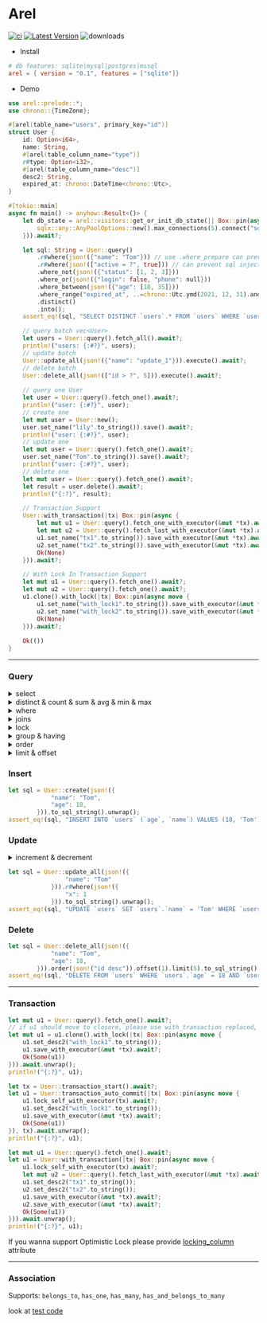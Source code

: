 # Arel &emsp; 
[![ci](https://github.com/cargo-crates/arel/workflows/Rust/badge.svg)](https://github.com/cargo-crates/arel/actions)
[![Latest Version]][crates.io]
![downloads](https://img.shields.io/crates/d/arel.svg?style=flat-square)

[Latest Version]: https://img.shields.io/crates/v/arel.svg
[crates.io]: https://crates.io/crates/arel

* Install
```Cargo.toml
# db features: sqlite|mysql|postgres|mssql
arel = { version = "0.1", features = ["sqlite"]}
```

* Demo
```rust
use arel::prelude::*;
use chrono::{TimeZone};

#[arel(table_name="users", primary_key="id")]
struct User {
    id: Option<i64>,
    name: String,
    #[arel(table_column_name="type")]
    r#type: Option<i32>,
    #[arel(table_column_name="desc")]
    desc2: String,
    expired_at: chrono::DateTime<chrono::Utc>,
}

#[tokio::main]
async fn main() -> anyhow::Result<()> {
    let db_state = arel::visitors::get_or_init_db_state(|| Box::pin(async {
        sqlx::any::AnyPoolOptions::new().max_connections(5).connect("sqlite::memory:").await
    })).await?;

    let sql: String = User::query()
        .r#where(json!({"name": "Tom"})) // use .where_prepare can prevent sql injection  (sqlx .bind())
        .r#where(json!(["active = ?", true])) // can prevent sql injection  (sqlx .bind())
        .where_not(json!({"status": [1, 2, 3]}))
        .where_or(json!({"login": false, "phone": null}))
        .where_between(json!({"age": [18, 35]}))
        .where_range("expired_at", ..=chrono::Utc.ymd(2021, 12, 31).and_hms(23, 59, 59))
        .distinct()
        .into();
    assert_eq!(sql, "SELECT DISTINCT `users`.* FROM `users` WHERE `users`.`name` = 'Tom' AND active = 1 AND `users`.`status` NOT IN (1, 2, 3) AND (`users`.`login` = 0 OR `users`.`phone` IS NULL) AND `users`.`age` BETWEEN 18 AND 35 AND `users`.`expired_at` <= '2021-12-31T23:59:59Z'");

    // query batch vec<User>
    let users = User::query().fetch_all().await?;
    println!("users: {:#?}", users);
    // update batch
    User::update_all(json!({"name": "update_1"})).execute().await?;
    // delete batch
    User::delete_all(json!(["id > ?", 5])).execute().await?;
    
    // query one User
    let user = User::query().fetch_one().await?;
    println!("user: {:#?}", user);
    // create one
    let mut user = User::new();
    user.set_name("lily".to_string()).save().await?;
    println!("user: {:#?}", user);
    // update one
    let mut user = User::query().fetch_one().await?;
    user.set_name("Tom".to_string()).save().await?;
    println!("user: {:#?}", user);
    // delete one
    let mut user = User::query().fetch_one().await?;
    let result = user.delete().await?;
    println!("{:?}", result);

    // Transaction Support 
    User::with_transaction(|tx| Box::pin(async {
        let mut u1 = User::query().fetch_one_with_executor(&mut *tx).await?;
        let mut u2 = User::query().fetch_last_with_executor(&mut *tx).await?;
        u1.set_name("tx1".to_string()).save_with_executor(&mut *tx).await?;
        u2.set_name("tx2".to_string()).save_with_executor(&mut *tx).await?;
        Ok(None)
    })).await?;

    // With Lock In Transaction Support
    let mut u1 = User::query().fetch_one().await?;
    let mut u2 = User::query().fetch_one().await?;
    u1.clone().with_lock(|tx| Box::pin(async move {
        u1.set_name("with_lock1".to_string()).save_with_executor(&mut *tx).await?;
        u2.set_name("with_lock2".to_string()).save_with_executor(&mut *tx).await?;
        Ok(None)
    })).await?;
    
    Ok(())
}
```

---


### Query

<details>
<summary>select</summary>

```rust
let sql = User::query().to_sql_string().unwrap();
assert_eq!(sql, "SELECT `users`.* FROM `users`");
let sql = User::query().select(json!(["name", "age"])).to_sql_string().unwrap();
assert_eq!(sql, "SELECT `users`.`name`, `users`.`age` FROM `users`");
```
</details>

<details>
<summary>distinct & count & sum & avg & min & max</summary>

```rust
// distinct
let sql = User::query().distinct().to_sql_string().unwrap();
assert_eq!(sql, "SELECT DISTINCT `users`.* FROM `users`");
// count
let sql = User::query().count().to_sql_string().unwrap();
assert_eq!(sql, "SELECT COUNT(`users`.*) FROM `users`");
// sum
let sql = User::query().sum("price").to_sql_string().unwrap();
assert_eq!(sql, "SELECT SUM(`users`.`price`) FROM `users`");
// avg
let sql = User::query().avg("price").to_sql_string().unwrap();
assert_eq!(sql, "SELECT AVG(`users`.`price`) FROM `users`");
// min
let sql = User::query().min("price").to_sql_string().unwrap();
assert_eq!(sql, "SELECT MIN(`users`.`price`) FROM `users`");
// max
let sql = User::query().max("price").to_sql_string().unwrap();
assert_eq!(sql, "SELECT MAX(`users`.`price`) FROM `users`");
```
</details>

<details>
<summary>where</summary>

```rust
let sql = User::query()
.r#where(json!({"name": "Tom"}))
.r#where(json!(["active = ?", true]))
.to_sql_string().unwrap();
assert_eq!(sql, "SELECT `users`.* FROM `users` WHERE `users`.`name` = 'Tom' AND (active = 1)");
// where_not
let sql = User::query()
.r#where_not(json!({"name": "Tom", "status": [1, 2, 3]}))
.r#where(json!(["active = ?", true]))
.to_sql_string().unwrap();
assert_eq!(sql, "SELECT `users`.* FROM `users` WHERE `users`.`name` != 'Tom' AND `users`.`status` NOT IN (1, 2, 3) AND (active = 1)");
// range
let sql = User::query().where_range("age", 18..25).to_sql_string().unwrap();
assert_eq!(sql, "SELECT `users`.* FROM `users` WHERE (`users`.`age` >= 18 AND `users`.`age` < 25)");
// range_between
let sql = User::query().where_range_between("age", 18..25).to_sql_string().unwrap();
assert_eq!(sql, "SELECT `users`.* FROM `users` WHERE `users`.`age` BETWEEN 18 AND 25");
```
</details>

<details>
<summary>joins</summary>

```rust
let sql = User::query()
.joins(json!("left join orders on users.id = orders.user_id"))
.r#where(json!({"name": "Tom"}))
.to_sql_string().unwrap();
assert_eq!(sql, "SELECT `users`.* FROM `users` left join orders on users.id = orders.user_id WHERE `users`.`name` = 'Tom'");
```
</details>

<details>
<summary>lock</summary>

```rust
let sql = User::lock().r#where(json!({"x": 1})).to_sql_string().unwrap();
assert_eq!(sql, "SELECT `users`.* FROM `users` WHERE `users`.`x` = 1 FOR UPDATE");
```
</details>

<details>
<summary>group & having</summary>

```rust
let sql = User::query().group(json!(["name", "email"])).group(json!("age")).to_sql_string().unwrap();
assert_eq!(sql, "SELECT `users`.* FROM `users` GROUP BY `users`.`name`, `users`.`email`, age");

let sql = User::query().group(json!("age"))
    .having_not(json!({"x": 1}))
    .having(json!(["y > ?", 2]))
    .having_range("z", 18..)
    .to_sql_string().unwrap();
assert_eq!(sql, "SELECT `users`.* FROM `users` GROUP BY age HAVING `users`.`x` != 1 AND y > 2 AND `users`.`z` >= 18");
```
</details>

<details>
<summary>order</summary>

```rust
let sql = User::query().order(json!({
            "name": "desc"
        })).order(json!("age ASC")).to_sql_string().unwrap();
assert_eq!(sql, "SELECT `users`.* FROM `users` ORDER BY `users`.`name` DESC, age ASC");
```
</details>

<details>
<summary>limit & offset</summary>

```rust
let sql = User::query().limit(10).to_sql_string().unwrap();
assert_eq!(sql, "SELECT `users`.* FROM `users` LIMIT 10");
let sql = User::query().offset(10).to_sql_string().unwrap();
assert_eq!(sql, "SELECT `users`.* FROM `users` OFFSET 10");
let sql = User::query().paginate(5, 10).to_sql_string().unwrap();
assert_eq!(sql, "SELECT `users`.* FROM `users` LIMIT 10 OFFSET 40");
```
</details>

### Insert

```rust
let sql = User::create(json!({
            "name": "Tom",
            "age": 18,
        })).to_sql_string().unwrap();
assert_eq!(sql, "INSERT INTO `users` (`age`, `name`) VALUES (18, 'Tom')");
```

### Update

<details>
<summary>increment & decrement</summary>

```rust
// increment
let sql = User::table().increment("x", 2).r#where(json!({"id": 1})).to_sql_string().unwrap();
assert_eq!(sql, "UPDATE `users` SET `users`.`x` = COALESCE(`users`.`x`, 0) + 2 WHERE `users`.`id` = 1");
// decrement
let sql = User::table().decrement("x", 2).r#where(json!({"id": 1})).to_sql_string().unwrap();
assert_eq!(sql, "UPDATE `users` SET `users`.`x` = COALESCE(`users`.`x`, 0) - 2 WHERE `users`.`id` = 1");
```
</details>

```rust
let sql = User::update_all(json!({
                "name": "Tom"
            })).r#where(json!({
                "x": 1
            })).to_sql_string().unwrap();
assert_eq!(sql, "UPDATE `users` SET `users`.`name` = 'Tom' WHERE `users`.`x` = 1");
```

### Delete

```rust
let sql = User::delete_all(json!({
            "name": "Tom",
            "age": 18,
        })).order(json!("id desc")).offset(1).limit(5).to_sql_string().unwrap();
assert_eq!(sql, "DELETE FROM `users` WHERE `users`.`age` = 18 AND `users`.`name` = 'Tom' ORDER BY id desc LIMIT 5 OFFSET 1");
```

---

### Transaction

```rust
let mut u1 = User::query().fetch_one().await?;
// if u1 should move to closure, please use with_transaction replaced, (prevent clone u1)
let mut u1 = u1.clone().with_lock(|tx| Box::pin(async move {
    u1.set_desc2("with_lock1".to_string());
    u1.save_with_executor(&mut *tx).await?;
    Ok(Some(u1))
})).await.unwrap();
println!("{:?}", u1);

let tx = User::transaction_start().await?;
let u1 = User::transaction_auto_commit(|tx| Box::pin(async move {
    u1.lock_self_with_executor(tx).await?;
    u1.set_desc2("with_lock1".to_string());
    u1.save_with_executor(&mut *tx).await?;
    Ok(Some(u1))
}), tx).await.unwrap();
println!("{:?}", u1);

let mut u1 = User::query().fetch_one().await?;
let u1 = User::with_transaction(|tx| Box::pin(async move {
    u1.lock_self_with_executor(tx).await?;
    let mut u2 = User::query().fetch_last_with_executor(&mut *tx).await?;
    u1.set_desc2("tx1".to_string());
    u2.set_desc2("tx2".to_string());
    u1.save_with_executor(&mut *tx).await?;
    u2.save_with_executor(&mut *tx).await?;
    Ok(Some(u1))
})).await.unwrap();
println!("{:?}", u1);
```

If you wanna support Optimistic Lock please provide [locking_column](https://github.com/cargo-crates/arel/blob/b2185f34f6897f04fb774ccfa58594b2b71fa1f7/arel/tests/visitors/sqlite_sqlx/mod.rs#L4) attribute 

--- 

### Association 
Supports: `belongs_to`, `has_one`, `has_many`, `has_and_belongs_to_many`

look at [test code](https://github.com/cargo-crates/arel/blob/main/arel/tests/visitors/sqlite_sqlx/sqlite_sqlx_association.rs)